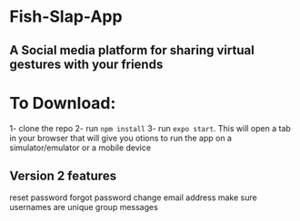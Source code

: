# Fish-Slap-App

## A Social media platform for sharing virtual gestures with your friends

# To Download:
1- clone the repo
2- run `npm install`
3- run `expo start`. This will open a tab in your browser that will give you otions to run the app on a simulator/emulator or a mobile device


## Version 2 features

reset password
forgot password
change email address
make sure usernames are unique
group messages